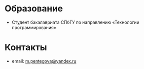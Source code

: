 # Образование
- Студент бакалавриата СПбГУ по направлению «Технологии программирования»

# Контакты
- email: <m.pentegova@yandex.ru>